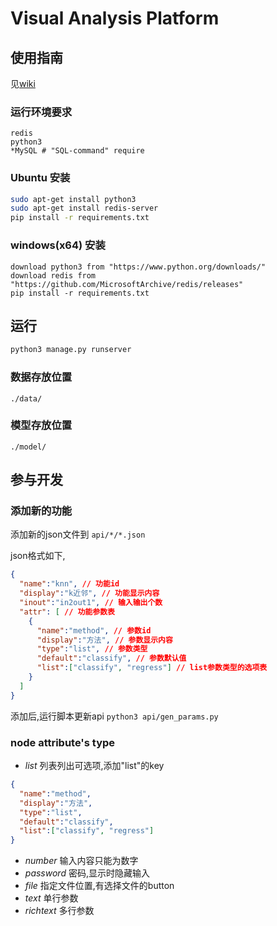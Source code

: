 # Visual Analysis Platform

## 使用指南
见[wiki](https://github.com/cutrain/visual-analysis-platform/wiki "数据分析平台wiki")

### 运行环境要求
```
redis
python3
*MySQL # "SQL-command" require
```

### Ubuntu 安装
```bash
sudo apt-get install python3
sudo apt-get install redis-server
pip install -r requirements.txt
```

### windows(x64) 安装
```
download python3 from "https://www.python.org/downloads/"
download redis from "https://github.com/MicrosoftArchive/redis/releases"
pip install -r requirements.txt
```


## 运行
```bash
python3 manage.py runserver
```

### 数据存放位置
`./data/`
### 模型存放位置
`./model/`


## 参与开发
### 添加新的功能
添加新的json文件到 `api/*/*.json`

json格式如下,
```json
{
  "name":"knn", // 功能id
  "display":"k近邻", // 功能显示内容
  "inout":"in2out1", // 输入输出个数
  "attr": [ // 功能参数表
    {
      "name":"method", // 参数id
      "display":"方法", // 参数显示内容
      "type":"list", // 参数类型
      "default":"classify", // 参数默认值
      "list":["classify", "regress"] // list参数类型的选项表
    }
  ]
}
```
添加后,运行脚本更新api ```python3 api/gen_params.py```
### node attribute's type
+ *list* 列表列出可选项,添加"list"的key
```json
{
  "name":"method",
  "display":"方法",
  "type":"list",
  "default":"classify",
  "list":["classify", "regress"]
}
```
+ *number* 输入内容只能为数字
+ *password* 密码,显示时隐藏输入
+ *file* 指定文件位置,有选择文件的button
+ *text* 单行参数
+ *richtext* 多行参数

